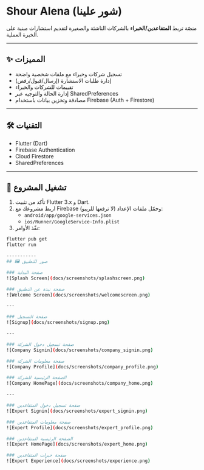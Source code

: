 # Shour Alena (شور علينا)

منصّة تربط **المتقاعدين/الخبراء** بالشركات الناشئة والصغيرة لتقديم استشارات مبنية على الخبرة العملية.

---

## ✨ المميزات
- تسجيل شركات وخبراء مع ملفات شخصية واضحة
- إدارة طلبات الاستشارة (إرسال/قبول/رفض)
- تقييمات للشركات والخبراء
- إدارة الحالة والتوجيه عبر SharedPreferences
- مصادقة وتخزين بيانات باستخدام Firebase (Auth + Firestore)

---

## 🛠️ التقنيات
- Flutter (Dart)  
- Firebase Authentication  
- Cloud Firestore  
- SharedPreferences  

---

## 🚀 تشغيل المشروع
1. تأكد من تثبيت Flutter 3.x و Dart.  
2. اربط مشروعك مع Firebase وحمّل ملفات الإعداد (لا ترفعها للريبو):
   - `android/app/google-services.json`
   - `ios/Runner/GoogleService-Info.plist`
3. نفّذ الأوامر:
```bash
flutter pub get
flutter run

-----------
## 🖼️ صور للتطبيق 

### صفحة البداية
![Splash Screen](docs/screenshots/splashscreen.png)

### صفحة نبذة عن التطبيق 
![Welcome Screen](docs/screenshots/welcomescreen.png)

---

### صفحة التسجيل 
![Signup](docs/screenshots/signup.png)

---

### صفحة تسجيل دخول الشركة
![Company Signin](docs/screenshots/company_signin.png)

### صفحة معلومات الشركة 
![Company Profile](docs/screenshots/company_profile.png)

### الصفحة الرئيسية للشركة 
![Company HomePage](docs/screenshots/company_home.png)

---

### صفحة تسجيل دخول المتقاعدين
![Expert Signin](docs/screenshots/expert_signin.png)

### صفحة معلومات المتقاعدين
![Expert Profile](docs/screenshots/expert_profile.png)

### الصفحة الرئيسية للمتقاعدين
![Expert HomePage](docs/screenshots/expert_home.png)

### صفحة خبرات المتقاعدين 
![Expert Experience](docs/screenshots/experience.png)
